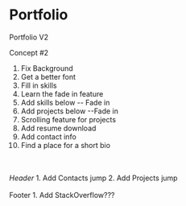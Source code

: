 # Portfolio
Portfolio V2

Concept #2

  1. Fix Background
  2. Get a better font
  3. Fill in skills
  4. Learn the fade in feature
  5. Add skills below -- Fade in
  6. Add projects below --Fade in
  6. Scrolling feature for projects
  7. Add resume download
  8. Add contact info
  9. Find a place for a short bio
  <br>
  <br>
     <em>Header</em>
  1. Add Contacts jump
  2. Add Projects jump
  <br>
  <br>
      Footer
  1. Add StackOverflow???
